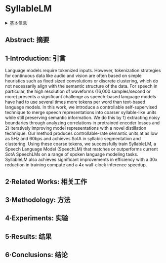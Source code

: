 # SyllableLM

<details>
<summary>基本信息</summary>

- 标题: "SyllableLM: Learning Coarse Semantic Units for Speech Language Models"
- 作者:
  - 01 Alan Baade,
  - 02 Puyuan Peng,
  - 03 David Harwath
- 链接:
  - [ArXiv](https://arxiv.org/abs/2410.04029)
  - [Publication]()
  - [Github]()
  - [Demo]()
- 文件:
  - [ArXiv](_PDF/2410.04029v1__SyllableLM__Learning_Coarse_Semantic_Units_for_Speech_Language_Models.pdf)
  - [Publication] #TODO

</details>

## Abstract: 摘要

## 1·Introduction: 引言

Language models require tokenized inputs.
However, tokenization strategies for continuous data like audio and vision are often based on simple heuristics such as fixed sized convolutions or discrete clustering, which do not necessarily align with the semantic structure of the data.
For speech in particular, the high resolution of waveforms (16,000 samples/second or more) presents a significant challenge as speech-based language models have had to use several times more tokens per word than text-based language models.
In this work, we introduce a controllable self-supervised technique to merge speech representations into coarser syllable-like units while still preserving semantic information.
We do this by 1) extracting noisy boundaries through analyzing correlations in pretrained encoder losses and 2) iteratively improving model representations with a novel distillation technique.
Our method produces controllable-rate semantic units at as low as 5Hz and 60bps and achieves SotA in syllabic segmentation and clustering.
Using these coarse tokens, we successfully train SyllableLM, a Speech Language Model (SpeechLM) that matches or outperforms current SotA SpeechLMs on a range of spoken language modeling tasks.
SyllableLM also achieves significant improvements in efficiency with a 30x reduction in training compute and a 4x wall-clock inference speedup.

## 2·Related Works: 相关工作

## 3·Methodology: 方法

## 4·Experiments: 实验

## 5·Results: 结果

## 6·Conclusions: 结论
